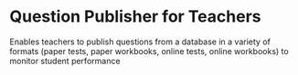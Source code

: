# Question Publisher for Teachers
 Enables teachers to publish questions from a database in a variety of formats (paper tests, paper workbooks, online tests, online workbooks) to monitor student performance
